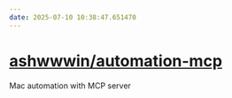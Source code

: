 ```yaml
---
date: 2025-07-10 10:38:47.651470
---
```


# [ashwwwin/automation-mcp](https://github.com/ashwwwin/automation-mcp)

Mac automation with MCP server